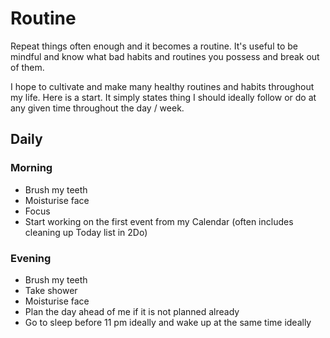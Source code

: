# Routine
Repeat things often enough and it becomes a routine. It's useful to be mindful and know what bad habits and routines you possess and break out of them. 

I hope to cultivate and make many healthy routines and habits throughout my life. Here is a start. It simply states thing I should ideally follow or do at any given time throughout the day / week.

## Daily
### Morning
- Brush my teeth
- Moisturise face
- Focus 
- Start working on the first event from my Calendar (often includes cleaning up Today list in 2Do)

### Evening
- Brush my teeth
- Take shower 
- Moisturise face
- Plan the day ahead of me if it is not planned already
- Go to sleep before 11 pm ideally and wake up at the same time ideally